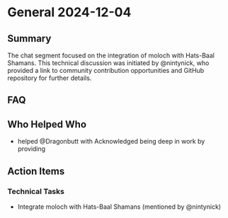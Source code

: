 # General 2024-12-04

## Summary

The chat segment focused on the integration of moloch with Hats-Baal Shamans. This technical discussion was initiated by @nintynick, who provided a link to community contribution opportunities and GitHub repository for further details.

## FAQ

## Who Helped Who

- helped @Dragonbutt with Acknowledged being deep in work by providing

## Action Items

### Technical Tasks

- Integrate moloch with Hats-Baal Shamans (mentioned by @nintynick)
